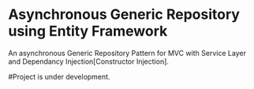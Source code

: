 # Asynchronous Generic Repository using Entity Framework
An asynchronous Generic Repository Pattern for MVC with Service Layer and Dependancy Injection[Constructor Injection].

#Project is under development.
